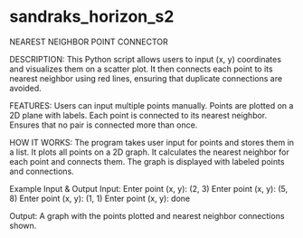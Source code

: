 # sandraks_horizon_s2
NEAREST NEIGHBOR POINT CONNECTOR

DESCRIPTION:
This Python script allows users to input (x, y) coordinates and visualizes them on a scatter plot. It then connects each point to its nearest neighbor using red lines, ensuring that duplicate connections are avoided.

FEATURES:
Users can input multiple points manually.
Points are plotted on a 2D plane with labels.
Each point is connected to its nearest neighbor.
Ensures that no pair is connected more than once.

HOW IT WORKS:
The program takes user input for points and stores them in a list.
It plots all points on a 2D graph.
It calculates the nearest neighbor for each point and connects them.
The graph is displayed with labeled points and connections.

Example Input & Output
Input:
Enter point (x, y): (2, 3)
Enter point (x, y): (5, 8)
Enter point (x, y): (1, 1)
Enter point (x, y): done

Output:
A graph with the points plotted and nearest neighbor connections shown.
